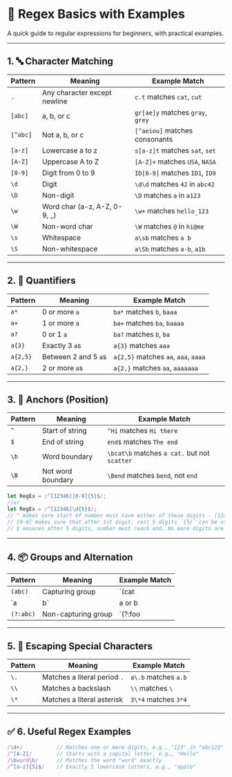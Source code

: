 # 🧪 Regex Basics with Examples

A quick guide to regular expressions for beginners, with practical examples.

---

## 1. 🔤 Character Matching

| Pattern     | Meaning                         | Example Match                 |
|-------------|----------------------------------|-------------------------------|
| `.`         | Any character except newline     | `c.t` matches `cat`, `cut`    |
| `[abc]`     | a, b, or c                       | `gr[ae]y` matches `gray`, `grey` |
| `[^abc]`    | Not a, b, or c                   | `[^aeiou]` matches consonants |
| `[a-z]`     | Lowercase a to z                 | `s[a-z]t` matches `sat`, `set`|
| `[A-Z]`     | Uppercase A to Z                 | `[A-Z]+` matches `USA`, `NASA`|
| `[0-9]`     | Digit from 0 to 9                | `ID[0-9]` matches `ID1`, `ID9`|
| `\d`        | Digit                            | `\d\d` matches `42` in `abc42`|
| `\D`        | Non-digit                        | `\D` matches `a` in `a123`    |
| `\w`        | Word char (a-z, A-Z, 0-9, _)     | `\w+` matches `hello_123`     |
| `\W`        | Non-word char                    | `\W` matches `@` in `hi@me`   |
| `\s`        | Whitespace                       | `a\sb` matches `a b`          |
| `\S`        | Non-whitespace                   | `a\Sb` matches `a-b`, `a1b`   |

---

## 2. 🔢 Quantifiers

| Pattern      | Meaning                            | Example Match                       |
|--------------|-------------------------------------|-------------------------------------|
| `a*`         | 0 or more `a`                      | `ba*` matches `b`, `baaa`           |
| `a+`         | 1 or more `a`                      | `ba+` matches `ba`, `baaaa`         |
| `a?`         | 0 or 1 `a`                         | `ba?` matches `b`, `ba`             |
| `a{3}`       | Exactly 3 `a`s                     | `a{3}` matches `aaa`                |
| `a{2,5}`     | Between 2 and 5 `a`s               | `a{2,5}` matches `aa`, `aaa`, `aaaa`|
| `a{2,}`      | 2 or more `a`s                     | `a{2,}` matches `aa`, `aaaaaaa`     |

---

## 3. 🔁 Anchors (Position)

| Pattern  | Meaning               | Example Match                      |
|----------|------------------------|------------------------------------|
| `^`      | Start of string        | `^Hi` matches `Hi there`           |
| `$`      | End of string          | `end$` matches `The end`           |
| `\b`     | Word boundary          | `\bcat\b` matches `a cat.` but not `scatter` |
| `\B`     | Not word boundary      | `\Bend` matches `bend`, not `end`  |

```js
let RegEx = /^[12346][0-9]{5}$/;
//or
let RegEx = /^[12346]\d{5}$/;
// ^ makes sure start of number must have either of these digits - [12346]
// [0-9] makes sure that after 1st digit, rest 5 digits `{5}` can be of any number between 0-9
// $ ensures after 5 digits, number must reach end. No more digits are allowed.
```

---

## 4. 📦 Groups and Alternation

| Pattern       | Meaning                     | Example Match                         |
|---------------|------------------------------|----------------------------------------|
| `(abc)`       | Capturing group              | `(cat|dog)` matches `cat` or `dog`     |
| `a|b`         | a or b                       | `a|b` matches `a` or `b`               |
| `(?:abc)`     | Non-capturing group          | `(?:foo|bar)` matches `foo`, `bar`     |

---

## 5. 🔄 Escaping Special Characters

| Pattern    | Meaning                          | Example Match                      |
|------------|-----------------------------------|------------------------------------|
| `\.`       | Matches a literal period `.`     | `a\.b` matches `a.b`               |
| `\\`       | Matches a backslash              | `\\` matches `\`                   |
| `\*`       | Matches a literal asterisk       | `3\*4` matches `3*4`               |

---

## ✅ 6. Useful Regex Examples

```js
/\d+/           // Matches one or more digits, e.g., "123" in "abc123"
/^[A-Z]/        // Starts with a capital letter, e.g., "Hello"
/\bword\b/      // Matches the word "word" exactly
/^[a-z]{5}$/    // Exactly 5 lowercase letters, e.g., "apple"
